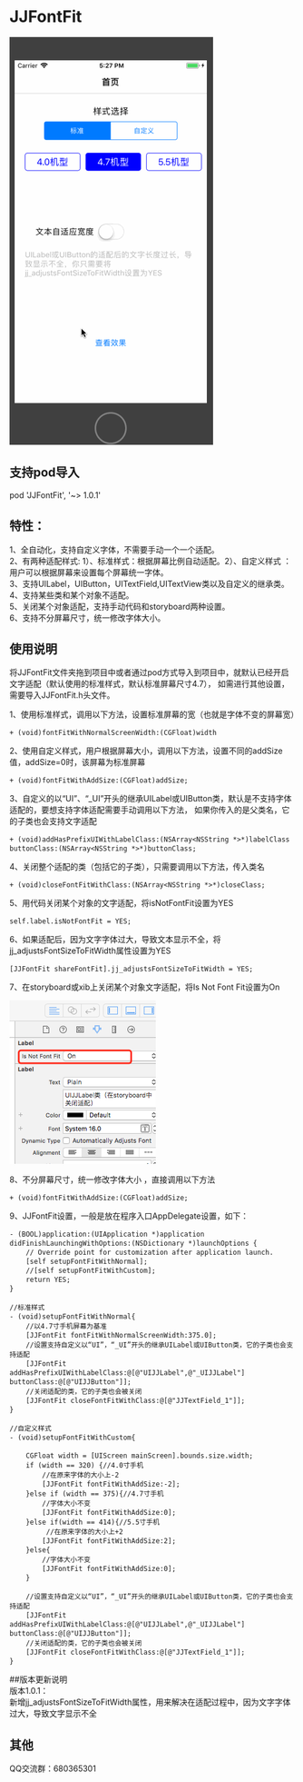 # JJFontFit 
![image](https://github.com/04zhujunjie/JJFontFit/blob/master/Screenshot/JJFontFit.gif) 
## 支持pod导入
pod 'JJFontFit', '~> 1.0.1'     
## 特性：  
1、全自动化，支持自定义字体，不需要手动一个一个适配。     
2、有两种适配样式: 1）、标准样式：根据屏幕比例自动适配。2）、自定义样式 ：用户可以根据屏幕来设置每个屏幕统一字体。        
3、支持UILabel，UIButton，UITextField,UITextView类以及自定义的继承类。    
4、支持某些类和某个对象不适配。     
5、关闭某个对象适配，支持手动代码和storyboard两种设置。      
6、支持不分屏幕尺寸，统一修改字体大小。     

## 使用说明

将JJFontFit文件夹拖到项目中或者通过pod方式导入到项目中，就默认已经开启文字适配（默认使用的标准样式，默认标准屏幕尺寸4.7），
如需进行其他设置，需要导入JJFontFit.h头文件。

1、使用标准样式，调用以下方法，设置标准屏幕的宽（也就是字体不变的屏幕宽）   
```
+ (void)fontFitWithNormalScreenWidth:(CGFloat)width
```
2、使用自定义样式，用户根据屏幕大小，调用以下方法，设置不同的addSize值，addSize=0时，该屏幕为标准屏幕 
```
+ (void)fontFitWithAddSize:(CGFloat)addSize;
```
3、自定义的以“UI”、“_UI”开头的继承UILabel或UIButton类，默认是不支持字体适配的，要想支持字体适配需要手动调用以下方法，
如果你传入的是父类名，它的子类也会支持文字适配
```
+ (void)addHasPrefixUIWithLabelClass:(NSArray<NSString *>*)labelClass buttonClass:(NSArray<NSString *>*)buttonClass;
```
4、关闭整个适配的类（包括它的子类），只需要调用以下方法，传入类名 
```
+ (void)closeFontFitWithClass:(NSArray<NSString *>*)closeClass;
```
5、用代码关闭某个对象的文字适配，将isNotFontFit设置为YES  
```
self.label.isNotFontFit = YES;
```
6、如果适配后，因为文字字体过大，导致文本显示不全，将jj_adjustsFontSizeToFitWidth属性设置为YES     
```
[JJFontFit shareFontFit].jj_adjustsFontSizeToFitWidth = YES;
```
7、在storyboard或xib上关闭某个对象文字适配，将Is Not Font Fit设置为On  

![image](https://github.com/04zhujunjie/JJFontFit/blob/master/Screenshot/storyboard_screen.png) 

8、不分屏幕尺寸，统一修改字体大小 ，直接调用以下方法 
```
+ (void)fontFitWithAddSize:(CGFloat)addSize;
```
9、JJFontFit设置，一般是放在程序入口AppDelegate设置，如下：  
```
- (BOOL)application:(UIApplication *)application didFinishLaunchingWithOptions:(NSDictionary *)launchOptions {
    // Override point for customization after application launch.
    [self setupFontFitWithNormal];
    //[self setupFontFitWithCustom];
    return YES;
}

//标准样式
- (void)setupFontFitWithNormal{
    //以4.7寸手机屏幕为基准
    [JJFontFit fontFitWithNormalScreenWidth:375.0];
    //设置支持自定义以“UI”，“_UI”开头的继承UILabel或UIButton类，它的子类也会支持适配
    [JJFontFit addHasPrefixUIWithLabelClass:@[@"UIJJLabel",@"_UIJJLabel"] buttonClass:@[@"UIJJButton"]];
    //关闭适配的类，它的子类也会被关闭
    [JJFontFit closeFontFitWithClass:@[@"JJTextField_1"]];
}

//自定义样式
- (void)setupFontFitWithCustom{
    
    CGFloat width = [UIScreen mainScreen].bounds.size.width;
    if (width == 320) {//4.0寸手机
        //在原来字体的大小上-2
        [JJFontFit fontFitWithAddSize:-2];
    }else if (width == 375){//4.7寸手机
        //字体大小不变
        [JJFontFit fontFitWithAddSize:0];
    }else if(width == 414){//5.5寸手机
         //在原来字体的大小上+2
        [JJFontFit fontFitWithAddSize:2];
    }else{
        //字体大小不变
        [JJFontFit fontFitWithAddSize:0];
    }
    
    //设置支持自定义以“UI”，“_UI”开头的继承UILabel或UIButton类，它的子类也会支持适配
    [JJFontFit addHasPrefixUIWithLabelClass:@[@"UIJJLabel",@"_UIJJLabel"] buttonClass:@[@"UIJJButton"]];
    //关闭适配的类，它的子类也会被关闭
    [JJFontFit closeFontFitWithClass:@[@"JJTextField_1"]];
}

```
##版本更新说明        
版本1.0.1：        
新增jj_adjustsFontSizeToFitWidth属性，用来解决在适配过程中，因为文字字体过大，导致文字显示不全

## 其他
QQ交流群：680365301     
